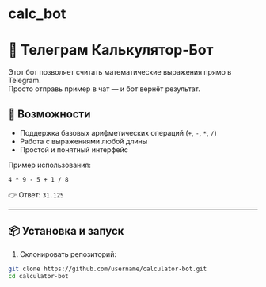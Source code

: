 # calc_bot
# 📱 Телеграм Калькулятор-Бот

Этот бот позволяет считать математические выражения прямо в Telegram.  
Просто отправь пример в чат — и бот вернёт результат.

## 🚀 Возможности
- Поддержка базовых арифметических операций (`+`, `-`, `*`, `/`)  
- Работа с выражениями любой длины  
- Простой и понятный интерфейс  

Пример использования:

```4 * 9 - 5 + 1 / 8```

👉 Ответ: `31.125`

---

## 📦 Установка и запуск

1. Склонировать репозиторий:
```bash
git clone https://github.com/username/calculator-bot.git
cd calculator-bot
